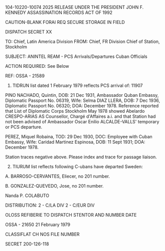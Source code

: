 104-10220-10074 2025 RELEASE UNDER THE PRESIDENT JOHN F. KENNEDY ASSASSINATION RECORDS ACT OF 1992

CAUTION-BLANK FORAI REQ
SECURE STORAGE
IN FIELD

DISPATCH SECRET XX

TO: Chief, Latin America Division
FROM: Chief, FR Division
Chief of Station, Stockholm

SUBJECT: ANINTEL REAM - PCS Arrivals/Departures Cuban Officials

ACTION REQUIRED: See Below

REF: OSSA - 21589

1. TIDRUN list dated 1 February 1979 reflects PCS arrival of: 11907

PINO NACHADO, Quintin, DOB: 21 Dec 1931, Ambassador
Quban Embassy, Diplomatic Passport No. 06319, Wife: Selma DIAZ
LLERA, DOB: 7 Dec 1936, Diplomatic Passport No. 06320; DOA:
December 1978. Reference reported that List of Diplomatic Corps
Stockholm May 1978 showed Abelardo CRESPO-ARIAS AS Counsellor, Chargé
d'Affaires a.i. and that Station had not been advised of Ambassador
Oscar Enilio ALCALDE-VALLS' temporary or PCS departure.

PEREZ, Miquel Robaina, TOD: 29 Dec 1930, DOC: Employee
with Cuban Embassy, Wife: Caridad Martinez Espinosa, DOB: 11 Sept 1931;
DOA: December 1978.

Station traces negative above. Please index and trace for passage liaison.

2. TIURUM list reflects following C-ubans have departed Sweden:

A. BARROSO-CERVANTES, Eliecer, no 201 number.

B. GONZALEZ-QUEVEDO, Jose, no 201 number.

Nanda P. COLABUTO

DISTRIBUTION:
2 - C/LA DIV
2 - C/EUR DIV

OLOSS REFIBERIE TO
DISPATCH STENTOR AND NUMBER DATE

OSSA - 21650 21 February 1979

CLASSIFLAT CH NOS FILE NUMBER

SECRET 200-126-118
